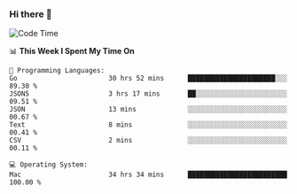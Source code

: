 ### Hi there 👋

<!--
**CrazyCollin/crazycollin** is a ✨ _special_ ✨ repository because its `README.md` (this file) appears on your GitHub profile.

Here are some ideas to get you started:

- 🔭 I’m currently working on ...
- 🌱 I’m currently learning ...
- 👯 I’m looking to collaborate on ...
- 🤔 I’m looking for help with ...
- 💬 Ask me about ...
- 📫 How to reach me: ...
- 😄 Pronouns: ...
- ⚡ Fun fact: ...
-->

<!--START_SECTION:waka-->
![Code Time](http://img.shields.io/badge/Code%20Time-5%2C305%20hrs%2020%20mins-blue)

📊 **This Week I Spent My Time On** 

```text
💬 Programming Languages: 
Go                       30 hrs 52 mins      ██████████████████████░░░   89.30 % 
JSON5                    3 hrs 17 mins       ██░░░░░░░░░░░░░░░░░░░░░░░   09.51 % 
JSON                     13 mins             ░░░░░░░░░░░░░░░░░░░░░░░░░   00.67 % 
Text                     8 mins              ░░░░░░░░░░░░░░░░░░░░░░░░░   00.41 % 
CSV                      2 mins              ░░░░░░░░░░░░░░░░░░░░░░░░░   00.11 % 

💻 Operating System: 
Mac                      34 hrs 34 mins      █████████████████████████   100.00 % 
```


<!--END_SECTION:waka-->
